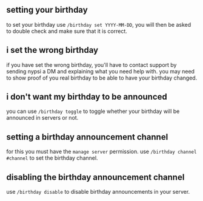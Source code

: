 <script>
  import DocsTemplate from "$lib/components/docs/DocsTemplate.svelte"
</script>

<DocsTemplate title='birthdays' />

## setting your birthday

to set your birthday use `/birthday set YYYY-MM-DD`, you will then be asked to double check and make
sure that it is correct.

## i set the wrong birthday

if you have set the wrong birthday, you'll have to contact support by sending nypsi a DM and
explaining what you need help with. you may need to show proof of you real birthday to be able to
have your birthday changed.

## i don't want my birthday to be announced

you can use `/birthday toggle` to toggle whether your birthday will be announced in servers or not.

## setting a birthday announcement channel

for this you must have the `manage server` permission. use `/birthday channel #channel` to set the
birthday channel.

## disabling the birthday announcement channel

use `/birthday disable` to disable birthday announcements in your server.
